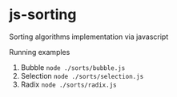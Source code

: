 # js-sorting
Sorting algorithms implementation via javascript

Running examples
1. Bubble ```node ./sorts/bubble.js```
2. Selection ```node ./sorts/selection.js```
3. Radix ```node ./sorts/radix.js```